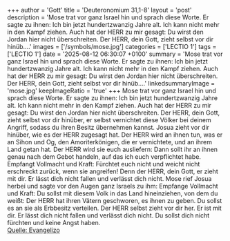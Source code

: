 +++
author = 'Gott'
title = 'Deuteronomium 31,1-8'
layout = 'post'
description = 'Mose trat vor ganz Israel hin und sprach diese Worte. Er sagte zu ihnen: Ich bin jetzt hundertzwanzig Jahre alt. Ich kann nicht mehr in den Kampf ziehen. Auch hat der HERR zu mir gesagt: Du wirst den Jordan hier nicht überschreiten. Der HERR, dein Gott, zieht selbst vor dir hinüb....'
images = ['/symbols/mose.jpg']
categories = ['LECTIO 1']
tags = ['LECTIO 1']
date = '2025-08-12 06:30:07 +0100'
summary = 'Mose trat vor ganz Israel hin und sprach diese Worte. Er sagte zu ihnen: Ich bin jetzt hundertzwanzig Jahre alt. Ich kann nicht mehr in den Kampf ziehen. Auch hat der HERR zu mir gesagt: Du wirst den Jordan hier nicht überschreiten. Der HERR, dein Gott, zieht selbst vor dir hinüb....'
linkedsummaryImage = 'mose.jpg'
keepImageRatio = 'true'
+++
Mose trat vor ganz Israel hin und sprach diese Worte.
Er sagte zu ihnen: Ich bin jetzt hundertzwanzig Jahre alt. Ich kann nicht mehr in den Kampf ziehen. Auch hat der HERR zu mir gesagt: Du wirst den Jordan hier nicht überschreiten.
Der HERR, dein Gott, zieht selbst vor dir hinüber, er selbst vernichtet diese Völker bei deinem Angriff, sodass du ihren Besitz übernehmen kannst.<!--more--> Josua zieht vor dir hinüber, wie es der HERR zugesagt hat.
Der HERR wird an ihnen tun, was er an Sihon und Og, den Amoriterkönigen, die er vernichtete, und an ihrem Land getan hat.
Der HERR wird sie euch ausliefern: Dann sollt ihr an ihnen genau nach dem Gebot handeln, auf das ich euch verpflichtet habe.
Empfangt Vollmacht und Kraft: Fürchtet euch nicht und weicht nicht erschreckt zurück, wenn sie angreifen! Denn der HERR, dein Gott, er zieht mit dir. Er lässt dich nicht fallen und verlässt dich nicht.
Mose rief Josua herbei und sagte vor den Augen ganz Israels zu ihm: Empfange Vollmacht und Kraft: Du sollst mit diesem Volk in das Land hineinziehen, von dem du weißt: Der HERR hat ihren Vätern geschworen, es ihnen zu geben. Du sollst es an sie als Erbbesitz verteilen.
Der HERR selbst zieht vor dir her. Er ist mit dir. Er lässt dich nicht fallen und verlässt dich nicht. Du sollst dich nicht fürchten und keine Angst haben.<br> [Quelle: Evangelizo](https://evangeliumtagfuertag.org/DE/gospel)